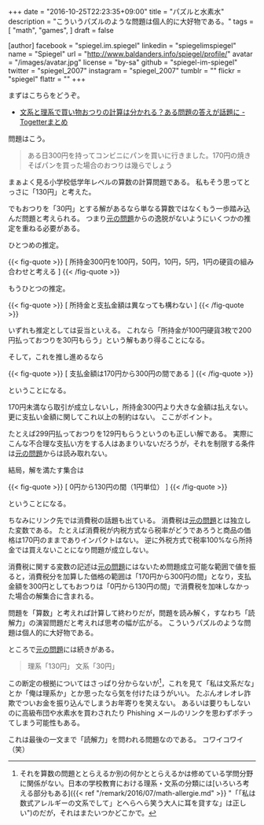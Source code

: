 +++
date = "2016-10-25T22:23:35+09:00"
title = "パズルと水素水"
description = "こういうパズルのような問題は個人的に大好物である。"
tags = [
  "math",
  "games",
]
draft = false

[author]
  facebook = "spiegel.im.spiegel"
  linkedin = "spiegelimspiegel"
  name = "Spiegel"
  url = "http://www.baldanders.info/spiegel/profile/"
  avatar = "/images/avatar.jpg"
  license = "by-sa"
  github = "spiegel-im-spiegel"
  twitter = "spiegel_2007"
  instagram = "spiegel_2007"
  tumblr = ""
  flickr = "spiegel"
  flattr = ""
+++

まずはこちらをどうぞ。

- [文系と理系で買い物おつりの計算は分かれる？ある問題の答えが話題に - Togetterまとめ](http://togetter.com/li/1040337)

問題はこう。

> ある日300円を持ってコンビニにパンを買いに行きました。170円の焼きそばパンを買った場合のおつりは幾らでしょう

まぁよく見る小学校低学年レベルの算数の計算問題である。
私もそう思ってとっさに「130円」と考えた。

でもおつりを「30円」とする解があるなら単なる算数ではなくもう一歩踏み込んだ問題と考えられる。
つまり[元の問題]からの逸脱がないようにいくつかの推定を重ねる必要がある。

ひとつめの推定。

{{< fig-quote >}}
\[
所持金300円を100円，50円，10円，5円，1円の硬貨の組み合わせと考える
\]
{{< /fig-quote >}}

もうひとつの推定。

{{< fig-quote >}}
\[
所持金と支払金額は異なっても構わない
\]
{{< /fig-quote >}}

いずれも推定としては妥当といえる。
これなら「所持金が100円硬貨3枚で200円払っておつりを30円もらう」という解もあり得ることになる。

そして，これを推し進めるなら

{{< fig-quote >}}
\[
支払金額は170円から300円の間である
\]
{{< /fig-quote >}}

ということになる。

170円未満なら取引が成立しないし，所持金300円より大きな金額は払えない。
更に支払い金額に関してこれ以上の制約はない。
ここがポイント。

たとえば299円払っておつりを129円もらうというのも正しい解である。
実際にこんな不合理な支払い方をする人はあまりいないだろうが，それを制限する条件は[元の問題]からは読み取れない。

結局，解を満たす集合は

{{< fig-quote >}}
\[
0円から130円の間（1円単位）
\]
{{< /fig-quote >}}

ということになる。

ちなみにリンク先では消費税の話題も出ている。
消費税は[元の問題]とは独立した変数である。
たとえば消費税が内税方式なら税率がどうであろうと商品の価格は170円のままでありインパクトはない。
逆に外税方式で税率100%なら所持金では買えないことになり問題が成立しない。

消費税に関する変数の記述は[元の問題]にはないため問題成立可能な範囲で値を振ると，消費税分を加算した価格の範囲は「170円から300円の間」となり，支払金額を300円としてもおつりは「0円から130円の間」で消費税を加味しなかった場合の解集合に含まれる。

問題を「算数」と考えれば計算して終わりだが，問題を読み解く，すなわち「読解力」の演習問題だと考えれば思考の幅が広がる。
こういうパズルのような問題は個人的に大好物である。

ところで[元の問題]には続きがある。

> 理系「130円」 文系「30円」

この断定の根拠についてはさっぱり分からないが[^a]，これを見て「私は文系だな」とか「俺は理系か」とか思ったなら気を付けたほうがいい。
たぶんオレオレ詐欺でついお金を振り込んでしまうお年寄りを笑えない。
あるいは要りもしないのに高級布団や水素水を買わされたり Phishing メールのリンクを思わずポチってしまう可能性もある。

[^a]: それを算数の問題ととらえるか別の何かととらえるかは修めている学問分野に関係がない。日本の学校教育における理系・文系の分類には[いろいろ考える部分もある]({{< ref "/remark/2016/07/math-allergie.md" >}} "「「私は数式アレルギーの文系でして」とへらへら笑う大人に耳を貸すな」は正しい")のだが，それはまたいつかどこかで。

これは最後の一文まで「読解力」を問われる問題なのである。
コワイコワイ（笑）

[元の問題]: https://twitter.com/7ibx/status/790145337042149376